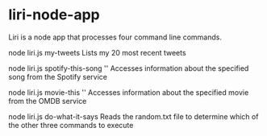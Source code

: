 # liri-node-app
Liri is a node app that processes four command line commands.

node liri.js my-tweets
Lists my 20 most recent tweets

node liri.js spotify-this-song '<song name here>'
Accesses information about the specified song from the Spotify service

node liri.js movie-this '<movie name here>'
Accesses information about the specified movie from the OMDB service

node liri.js do-what-it-says
Reads the random.txt file to determine which of the other three commands to execute
